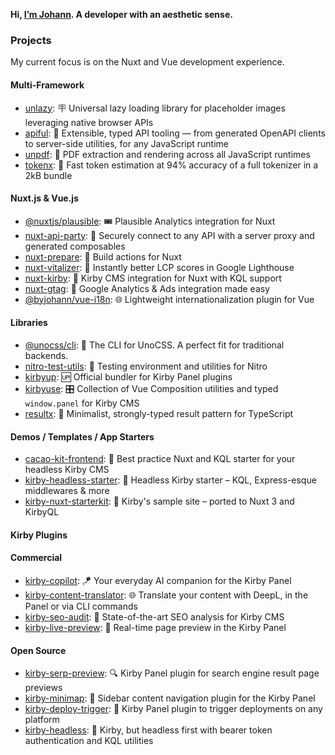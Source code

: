 **Hi, [I’m Johann](https://byjohann.link). A developer with an aesthetic sense.**

### Projects

My current focus is on the Nuxt and Vue development experience.

#### Multi-Framework

- [unlazy](https://github.com/johannschopplich/unlazy): 🪧 Universal lazy loading library for placeholder images leveraging native browser APIs
- [apiful](https://github.com/johannschopplich/apiful): 🍷 Extensible, typed API tooling — from generated OpenAPI clients to server-side utilities, for any JavaScript runtime
- [unpdf](https://github.com/unjs/unpdf): 📄 PDF extraction and rendering across all JavaScript runtimes
- [tokenx](https://github.com/johannschopplich/tokenx): 📐 Fast token estimation at 94% accuracy of a full tokenizer in a 2kB bundle

#### Nuxt.js & Vue.js

- [@nuxtjs/plausible](https://github.com/nuxt-modules/plausible): 🎟️ Plausible Analytics integration for Nuxt
- [nuxt-api-party](https://nuxt-api-party.byjohann.dev): 🐬 Securely connect to any API with a server proxy and generated composables
- [nuxt-prepare](https://nuxt-prepare.byjohann.dev): 🦎 Build actions for Nuxt
- [nuxt-vitalizer](https://github.com/johannschopplich/nuxt-vitalizer): 🪿 Instantly better LCP scores in Google Lighthouse
- [nuxt-kirby](https://nuxt-kirby.byjohann.dev): 🫧 Kirby CMS integration for Nuxt with KQL support
- [nuxt-gtag](https://github.com/johannschopplich/nuxt-gtag): 🔸 Google Analytics & Ads integration made easy
- [@byjohann/vue-i18n](https://github.com/johannschopplich/vue-i18n): 🌐 Lightweight internationalization plugin for Vue

#### Libraries

- [@unocss/cli](https://github.com/unocss/unocss/tree/main/packages-engine/cli): 🎨 The CLI for UnoCSS. A perfect fit for traditional backends.
- [nitro-test-utils](https://github.com/johannschopplich/nitro-test-utils): 🧪 Testing environment and utilities for Nitro
- [kirbyup](https://github.com/johannschopplich/kirbyup): 🆙 Official bundler for Kirby Panel plugins
- [kirbyuse](https://github.com/johannschopplich/kirbyuse): 🎛️ Collection of Vue Composition utilities and typed `window.panel` for Kirby CMS
- [resultx](https://github.com/johannschopplich/resultx): 🤝 Minimalist, strongly-typed result pattern for TypeScript

#### Demos / Templates / App Starters

- [cacao-kit-frontend](https://github.com/johannschopplich/cacao-kit-frontend): 🍫 Best practice Nuxt and KQL starter for your headless Kirby CMS
- [kirby-headless-starter](https://github.com/johannschopplich/kirby-headless-starter): 🦭 Headless Kirby starter – KQL, Express-esque middlewares & more
- [kirby-nuxt-starterkit](https://github.com/johannschopplich/kirby-nuxt-starterkit): 💚 Kirby's sample site – ported to Nuxt 3 and KirbyQL

#### Kirby Plugins

#### Commercial

- [kirby-copilot](https://kirbycopilot.com): 🪁 Your everyday AI companion for the Kirby Panel
- [kirby-content-translator](https://kirby.tools/content-translator): 🌐 Translate your content with DeepL, in the Panel or via CLI commands
- [kirby-seo-audit](https://kirbyseo.com): 🏃 State-of-the-art SEO analysis for Kirby CMS
- [kirby-live-preview](https://kirby.tools/live-preview): 🪩 Real-time page preview in the Kirby Panel

#### Open Source

- [kirby-serp-preview](https://github.com/johannschopplich/kirby-serp-preview): 🔍 Kirby Panel plugin for search engine result page previews
- [kirby-minimap](https://github.com/johannschopplich/kirby-minimap): 🧭 Sidebar content navigation plugin for the Kirby Panel
- [kirby-deploy-trigger](https://github.com/johannschopplich/kirby-deploy-trigger): 🚀 Kirby Panel plugin to trigger deployments on any platform
- [kirby-headless](https://github.com/johannschopplich/kirby-headless): 🦭 Kirby, but headless first with bearer token authentication and KQL utilities
